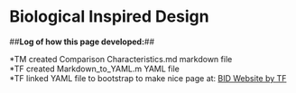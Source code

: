 Biological Inspired Design
==========================

##**Log of how this page developed:**##

*TM created Comparison Characteristics.md markdown file  
*TF created Markdown_to_YAML.m YAML file  
*TF linked YAML file to bootstrap to make nice page at:
[BID Website by TF](http://openmaterials.github.io/Biological-Inspired-Design/)  

